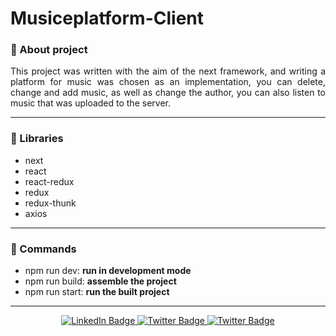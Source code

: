 # Musiceplatform-Client

### :pushpin: About project
<p align="justify">This project was written with the aim of the next framework, and writing a platform for music was chosen as an implementation, you can delete, change and add music, as well as change the author, you can also listen to music that was uploaded to the server.</p>

---

### :book: Libraries

- next
- react
- react-redux
- redux
- redux-thunk
- axios

---

### :pizza: Commands

- npm run dev: <strong>run in development mode</strong>
- npm run build: <strong>assemble the project</strong>
- npm run start: <strong>run the built project</strong>
---

<div id="badges" align="center">  
<a href="https://www.linkedin.com/in/sinedviper"> 
<img src="https://img.shields.io/badge/LinkedIn-blue?style=for-the-badge&logo=linkedin&logoColor=white" alt="LinkedIn Badge"/> 
</a> 
<a href="https://www.instagram.com/sinedviper"> 
<img src="https://img.shields.io/badge/Instagram-orange?style=for-the-badge&logo=instagram&logoColor=white" alt="Twitter Badge"/> 
</a>
<a href="https://www.t.me/sinedviper"> 
<img src="https://img.shields.io/badge/Telegram-purple?style=for-the-badge&logo=telegram&logoColor=white" alt="Twitter Badge"/> 
</a>
</div>
